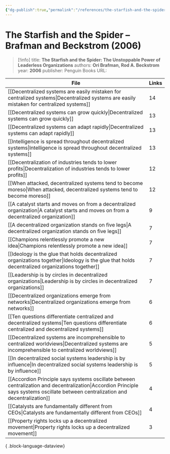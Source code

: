 ```yaml
---
{"dg-publish":true,"permalink":"/references/the-starfish-and-the-spider-brafman-and-beckstrom-2006/"}
---
```



# The Starfish and the Spider – Brafman and Beckstrom (2006)

> [!info]
> title: **The Starfish and the Spider: The Unstoppable Power of Leaderless Organizations**
> authors: **Ori Brafman, Rod A. Beckstrom**
> year: **2006**
> publisher: Penguin Books
> URL: 



| File                                                                                                                                                                                  | Links |
| ------------------------------------------------------------------------------------------------------------------------------------------------------------------------------------- | ----- |
| [[Decentralized systems are easily mistaken for centralized systems\|Decentralized systems are easily mistaken for centralized systems]]                                           | 14    |
| [[Decentralized systems can grow quickly\|Decentralized systems can grow quickly]]                                                                                                 | 13    |
| [[Decentralized systems can adapt rapidly\|Decentralized systems can adapt rapidly]]                                                                                               | 13    |
| [[Intelligence is spread throughout decentralized systems\|Intelligence is spread throughout decentralized systems]]                                                               | 13    |
| [[Decentralization of industries tends to lower profits\|Decentralization of industries tends to lower profits]]                                                                   | 12    |
| [[When attacked, decentralized systems tend to become moreso\|When attacked, decentralized systems tend to become moreso]]                                                         | 12    |
| [[A catalyst starts and moves on from a decentralized organization\|A catalyst starts and moves on from a decentralized organization]]                                             | 9     |
| [[A decentralized organization stands on five legs\|A decentralized organization stands on five legs]]                                                                             | 7     |
| [[Champions relentlessly promote a new idea\|Champions relentlessly promote a new idea]]                                                                                           | 7     |
| [[Ideology is the glue that holds decentralized organizations together\|Ideology is the glue that holds decentralized organizations together]]                                     | 7     |
| [[Leadership is by circles in decentralized organizations\|Leadership is by circles in decentralized organizations]]                                                               | 7     |
| [[Decentralized organizations emerge from networks\|Decentralized organizations emerge from networks]]                                                                             | 6     |
| [[Ten questions differentiate centralized and decentralized systems\|Ten questions differentiate centralized and decentralized systems]]                                           | 6     |
| [[Decentralized systems are incomprehensible to centralized worldviews\|Decentralized systems are incomprehensible to centralized worldviews]]                                     | 5     |
| [[In decentralized social systems leadership is by influence\|In decentralized social systems leadership is by influence]]                                                         | 5     |
| [[Accordion Principle says systems oscillate between centralization and decentralization\|Accordion Principle says systems oscillate between centralization and decentralization]] | 4     |
| [[Catalysts are fundamentally different from CEOs\|Catalysts are fundamentally different from CEOs]]                                                                               | 4     |
| [[Property rights locks up a decentralized movement\|Property rights locks up a decentralized movement]]                                                                           | 3     |

{ .block-language-dataview}